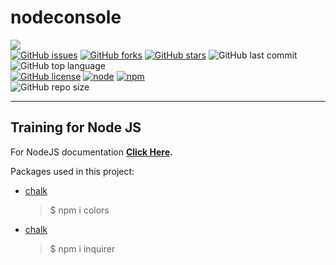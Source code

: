 # nodeconsole

[<img src="https://img.shields.io/badge/Linkedin-kathesama-blue?style=for-the-badge&logo=linkedin">](https://www.linkedin.com/in/kathesama)
<br>
[![GitHub issues](https://img.shields.io/github/issues/kathemica/nodeconsole?style=plastic)](https://github.com/kathemica/nodeconsole/issues)
[![GitHub forks](https://img.shields.io/github/forks/kathemica/nodeconsole?style=plastic)](https://github.com/kathemica/nodeconsole/network)
[![GitHub stars](https://img.shields.io/github/stars/kathemica/nodeconsole?style=plastic)](https://github.com/kathemica/nodeconsole/stargazers)
![GitHub last commit](https://img.shields.io/github/last-commit/kathemica/nodeconsole?color=red&style=plastic)
![GitHub top language](https://img.shields.io/github/languages/top/kathemica/nodeconsole?style=plastic)
<br>
[![GitHub license](https://img.shields.io/github/license/kathemica/nodeconsole?style=plastic)](https://github.com/kathemica/nodeconsole/blob/main/LICENSE)
[![node](https://img.shields.io/badge/node-v15.11.0-orange?style=plastic)](https://img.shields.io/badge/node-v15.11.0-orange)
[![npm](https://img.shields.io/badge/npm-v7.6.2-blueviolet?style=plastic)](https://img.shields.io/badge/npm-v7.6.2-blueviolet)
<br>
![GitHub repo size](https://img.shields.io/github/repo-size/kathemica/nodeconsole?style=plastic)

---
## Training for Node JS

For NodeJS documentation **[Click Here](https://nodejs.org/en/docs/ "Click here").**

Packages used in this project:
- [chalk](https://www.npmjs.com/package/colors "get color and style in your node.js console")
    > $ npm i colors

- [chalk](https://www.npmjs.com/package/inquirer "A collection of common interactive command line user interfaces.")
    > $ npm i inquirer
